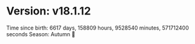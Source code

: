 # Version: v18.1.12
Time since birth: 6617 days, 158809 hours, 9528540 minutes, 571712400 seconds
Season: Autumn 🍁
